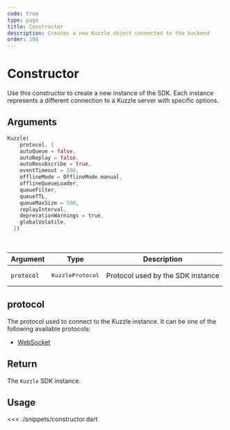 ```yaml
---
code: true
type: page
title: Constructor 
description: Creates a new Kuzzle object connected to the backend
order: 100
---
```


# Constructor

Use this constructor to create a new instance of the SDK.
Each instance represents a different connection to a Kuzzle server with specific options.

## Arguments

```dart
Kuzzle(
    protocol, {
    autoQueue = false,
    autoReplay = false,
    autoResubscribe = true,
    eventTimeout = 200,
    offlineMode = OfflineMode.manual,
    offlineQueueLoader,
    queueFilter,
    queueTTL,
    queueMaxSize = 500,
    replayInterval,
    deprecationWarnings = true,
    globalVolatile,
  })
```

<br/>

| Argument   | Type                      | Description                       |
| ---------- | ------------------------- | --------------------------------- |
| `protocol` | <pre>KuzzleProtocol</pre> | Protocol used by the SDK instance |

## protocol

The protocol used to connect to the Kuzzle instance.
It can be one of the following available protocols:

- [WebSocket](/sdk/dart/3/protocols/websocket)

## Return

The `Kuzzle` SDK instance.

## Usage

<<< ./snippets/constructor.dart
